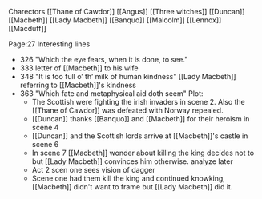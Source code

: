 
Charectors
[[Thane of Cawdor]]
[[Angus]]
[[Three witches]]
[[Duncan]]
[[Macbeth]]
[[Lady Macbeth]]
[[Banquo]]
[[Malcolm]]
[[Lennox]]
[[Macduff]]


Page:27
Interesting lines
 - 326 "Which the eye fears, when it is done, to see."
 - 333 letter of [[Macbeth]] to his wife
 - 348 "It is too full o’ th’ milk of human kindness" [[Lady Macbeth]] referring to [[Macbeth]]'s kindness
 - 363 "Which fate and metaphysical aid doth seem"
Plot:
	- The Scottish were fighting the irish invaders in scene 2. Also the [[Thane of Cawdor]] was defeated with Norway repealed.
	-  [[Duncan]] thanks [[Banquo]] and [[Macbeth]] for their heroism in scene 4
	- [[Duncan]] and the Scottish lords arrive at [[Macbeth]]'s castle in scene 6
	- In scene 7 [[Macbeth]] wonder about killing the king decides not to but [[Lady Macbeth]] convinces him otherwise. analyze later
	- Act 2 scen one sees vision of dagger
	- Scene one had them kill the king and continued knowking, [[Macbeth]] didn't want to frame but [[Lady Macbeth]] did it.


<!--stackedit_data:
eyJoaXN0b3J5IjpbMTQ0NDUyMTgzNiwtNTg1NjgxOTgwLC0yMD
UzMjQ4NjgxLC04NTMzODE3ODMsLTExODA3NTQ5NTAsMzUzNTY1
NzE0LDE1OTc3OTYwOTgsMTU0MTQyNjEyXX0=
-->